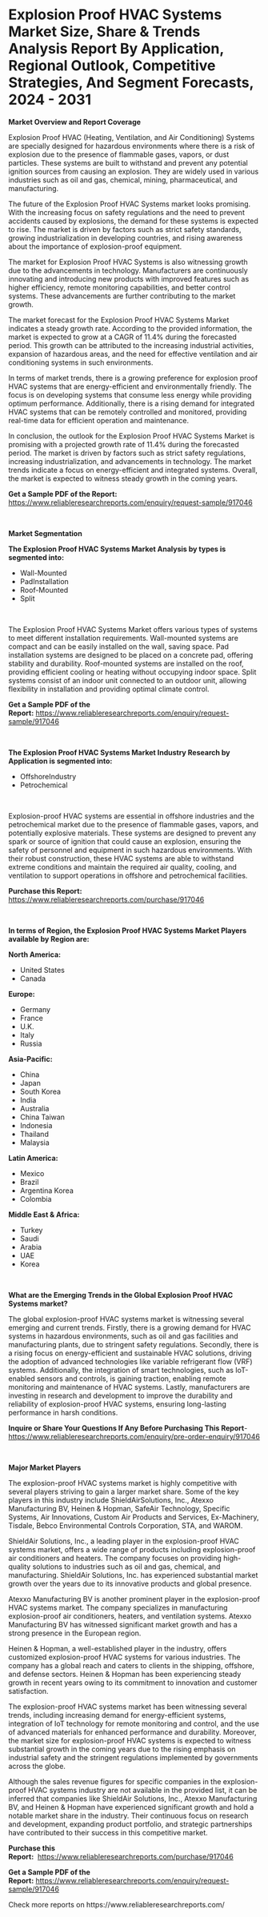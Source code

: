 <p><h1>Explosion Proof HVAC Systems Market Size, Share & Trends Analysis Report By Application, Regional Outlook, Competitive Strategies, And Segment Forecasts, 2024 - 2031</h1></p><p><strong>Market Overview and Report Coverage</strong></p>
<p><p>Explosion Proof HVAC (Heating, Ventilation, and Air Conditioning) Systems are specially designed for hazardous environments where there is a risk of explosion due to the presence of flammable gases, vapors, or dust particles. These systems are built to withstand and prevent any potential ignition sources from causing an explosion. They are widely used in various industries such as oil and gas, chemical, mining, pharmaceutical, and manufacturing.</p><p>The future of the Explosion Proof HVAC Systems market looks promising. With the increasing focus on safety regulations and the need to prevent accidents caused by explosions, the demand for these systems is expected to rise. The market is driven by factors such as strict safety standards, growing industrialization in developing countries, and rising awareness about the importance of explosion-proof equipment.</p><p>The market for Explosion Proof HVAC Systems is also witnessing growth due to the advancements in technology. Manufacturers are continuously innovating and introducing new products with improved features such as higher efficiency, remote monitoring capabilities, and better control systems. These advancements are further contributing to the market growth.</p><p>The market forecast for the Explosion Proof HVAC Systems Market indicates a steady growth rate. According to the provided information, the market is expected to grow at a CAGR of 11.4% during the forecasted period. This growth can be attributed to the increasing industrial activities, expansion of hazardous areas, and the need for effective ventilation and air conditioning systems in such environments.</p><p>In terms of market trends, there is a growing preference for explosion proof HVAC systems that are energy-efficient and environmentally friendly. The focus is on developing systems that consume less energy while providing optimum performance. Additionally, there is a rising demand for integrated HVAC systems that can be remotely controlled and monitored, providing real-time data for efficient operation and maintenance.</p><p>In conclusion, the outlook for the Explosion Proof HVAC Systems Market is promising with a projected growth rate of 11.4% during the forecasted period. The market is driven by factors such as strict safety regulations, increasing industrialization, and advancements in technology. The market trends indicate a focus on energy-efficient and integrated systems. Overall, the market is expected to witness steady growth in the coming years.</p></p>
<p><strong>Get a Sample PDF of the Report:</strong> <a href="https://www.reliableresearchreports.com/enquiry/request-sample/917046">https://www.reliableresearchreports.com/enquiry/request-sample/917046</a></p>
<p>&nbsp;</p>
<p><strong>Market Segmentation</strong></p>
<p><strong>The Explosion Proof HVAC Systems Market Analysis by types is segmented into:</strong></p>
<p><ul><li>Wall-Mounted</li><li>PadInstallation</li><li>Roof-Mounted</li><li>Split</li></ul></p>
<p>&nbsp;</p>
<p><p>The Explosion Proof HVAC Systems Market offers various types of systems to meet different installation requirements. Wall-mounted systems are compact and can be easily installed on the wall, saving space. Pad installation systems are designed to be placed on a concrete pad, offering stability and durability. Roof-mounted systems are installed on the roof, providing efficient cooling or heating without occupying indoor space. Split systems consist of an indoor unit connected to an outdoor unit, allowing flexibility in installation and providing optimal climate control.</p></p>
<p><strong>Get a Sample PDF of the Report:</strong>&nbsp;<a href="https://www.reliableresearchreports.com/enquiry/request-sample/917046">https://www.reliableresearchreports.com/enquiry/request-sample/917046</a></p>
<p>&nbsp;</p>
<p><strong>The Explosion Proof HVAC Systems Market Industry Research by Application is segmented into:</strong></p>
<p><ul><li>OffshoreIndustry</li><li>Petrochemical</li></ul></p>
<p>&nbsp;</p>
<p><p>Explosion-proof HVAC systems are essential in offshore industries and the petrochemical market due to the presence of flammable gases, vapors, and potentially explosive materials. These systems are designed to prevent any spark or source of ignition that could cause an explosion, ensuring the safety of personnel and equipment in such hazardous environments. With their robust construction, these HVAC systems are able to withstand extreme conditions and maintain the required air quality, cooling, and ventilation to support operations in offshore and petrochemical facilities.</p></p>
<p><strong>Purchase this Report:</strong>&nbsp; <a href="https://www.reliableresearchreports.com/purchase/917046">https://www.reliableresearchreports.com/purchase/917046</a></p>
<p>&nbsp;</p>
<p><strong>In terms of Region, the Explosion Proof HVAC Systems Market Players available by Region are:</strong></p>
<p>
    <p> <strong> North America: </strong>
        <ul>
            <li>United States</li>
            <li>Canada</li>
        </ul>
        </p> 
    <p> <strong> Europe: </strong>
        <ul>
            <li>Germany</li>
            <li>France</li>
            <li>U.K.</li>
            <li>Italy</li>
            <li>Russia</li>
        </ul>
        </p> 
    <p> <strong> Asia-Pacific: </strong>
        <ul>
            <li>China</li>
            <li>Japan</li>
            <li>South Korea</li>
            <li>India</li>
            <li>Australia</li>
            <li>China Taiwan</li>
            <li>Indonesia</li>
            <li>Thailand</li>
            <li>Malaysia</li>
        </ul>
        </p> 
    <p> <strong> Latin America: </strong>
        <ul>
            <li>Mexico</li>
            <li>Brazil</li>
            <li>Argentina Korea</li>
            <li>Colombia</li>
        </ul>
        </p> 
    <p> <strong> Middle East & Africa: </strong>
        <ul>
            <li>Turkey</li>
            <li>Saudi</li>
            <li>Arabia</li>
            <li>UAE</li>
            <li>Korea</li>
        </ul>
    </p>
    </p>
<p>&nbsp;</p>
<p><strong>What are the Emerging Trends in the Global Explosion Proof HVAC Systems market?</strong></p>
<p><p>The global explosion-proof HVAC systems market is witnessing several emerging and current trends. Firstly, there is a growing demand for HVAC systems in hazardous environments, such as oil and gas facilities and manufacturing plants, due to stringent safety regulations. Secondly, there is a rising focus on energy-efficient and sustainable HVAC solutions, driving the adoption of advanced technologies like variable refrigerant flow (VRF) systems. Additionally, the integration of smart technologies, such as IoT-enabled sensors and controls, is gaining traction, enabling remote monitoring and maintenance of HVAC systems. Lastly, manufacturers are investing in research and development to improve the durability and reliability of explosion-proof HVAC systems, ensuring long-lasting performance in harsh conditions.</p></p>
<p><strong>Inquire or Share Your Questions If Any Before Purchasing This Report</strong>- <a href="https://www.reliableresearchreports.com/enquiry/pre-order-enquiry/917046">https://www.reliableresearchreports.com/enquiry/pre-order-enquiry/917046</a></p>
<p>&nbsp;</p>
<p><strong>Major Market Players</strong></p>
<p><p>The explosion-proof HVAC systems market is highly competitive with several players striving to gain a larger market share. Some of the key players in this industry include ShieldAirSolutions, Inc., Atexxo Manufacturing BV, Heinen & Hopman, SafeAir Technology, Specific Systems, Air Innovations, Custom Air Products and Services, Ex-Machinery, Tisdale, Bebco Environmental Controls Corporation, STA, and WAROM.</p><p>ShieldAir Solutions, Inc., a leading player in the explosion-proof HVAC systems market, offers a wide range of products including explosion-proof air conditioners and heaters. The company focuses on providing high-quality solutions to industries such as oil and gas, chemical, and manufacturing. ShieldAir Solutions, Inc. has experienced substantial market growth over the years due to its innovative products and global presence.</p><p>Atexxo Manufacturing BV is another prominent player in the explosion-proof HVAC systems market. The company specializes in manufacturing explosion-proof air conditioners, heaters, and ventilation systems. Atexxo Manufacturing BV has witnessed significant market growth and has a strong presence in the European region.</p><p>Heinen & Hopman, a well-established player in the industry, offers customized explosion-proof HVAC systems for various industries. The company has a global reach and caters to clients in the shipping, offshore, and defense sectors. Heinen & Hopman has been experiencing steady growth in recent years owing to its commitment to innovation and customer satisfaction.</p><p>The explosion-proof HVAC systems market has been witnessing several trends, including increasing demand for energy-efficient systems, integration of IoT technology for remote monitoring and control, and the use of advanced materials for enhanced performance and durability. Moreover, the market size for explosion-proof HVAC systems is expected to witness substantial growth in the coming years due to the rising emphasis on industrial safety and the stringent regulations implemented by governments across the globe.</p><p>Although the sales revenue figures for specific companies in the explosion-proof HVAC systems industry are not available in the provided list, it can be inferred that companies like ShieldAir Solutions, Inc., Atexxo Manufacturing BV, and Heinen & Hopman have experienced significant growth and hold a notable market share in the industry. Their continuous focus on research and development, expanding product portfolio, and strategic partnerships have contributed to their success in this competitive market.</p></p>
<p><strong>Purchase this Report:</strong>&nbsp;&nbsp;<a href="https://www.reliableresearchreports.com/purchase/917046">https://www.reliableresearchreports.com/purchase/917046</a></p>
<p></p>
<p><strong>Get a Sample PDF of the Report:</strong>&nbsp;<a href="https://www.reliableresearchreports.com/enquiry/request-sample/917046">https://www.reliableresearchreports.com/enquiry/request-sample/917046</a></p>
<p>Check more reports on https://www.reliableresearchreports.com/</p>
